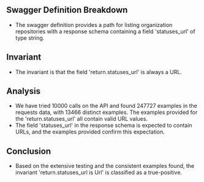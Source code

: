 ## Swagger Definition Breakdown
- The swagger definition provides a path for listing organization repositories with a response schema containing a field 'statuses_url' of type string.

## Invariant
- The invariant is that the field 'return.statuses_url' is always a URL.

## Analysis
- We have tried 10000 calls on the API and found 247727 examples in the requests data, with 13466 distinct examples. The examples provided for the 'return.statuses_url' all contain valid URL values.
- The field 'statuses_url' in the response schema is expected to contain URLs, and the examples provided confirm this expectation.

## Conclusion
- Based on the extensive testing and the consistent examples found, the invariant 'return.statuses_url is Url' is classified as a true-positive.

